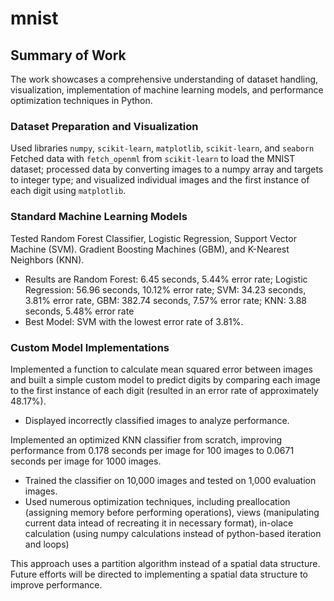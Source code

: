 # mnist

## Summary of Work

The work showcases a comprehensive understanding of dataset handling, visualization, implementation of machine learning models, and performance optimization techniques in Python.

### Dataset Preparation and Visualization

Used libraries `numpy`, `scikit-learn`, `matplotlib`, `scikit-learn`, and `seaborn`
Fetched data with `fetch_openml` from `scikit-learn` to load the MNIST dataset; processed data by converting images to a numpy array and targets to integer type; and visualized individual images and the first instance of each digit using `matplotlib`.

### Standard Machine Learning Models

Tested Random Forest Classifier, Logistic Regression, Support Vector Machine (SVM). Gradient Boosting Machines (GBM), and K-Nearest Neighbors (KNN).

- Results are Random Forest: 6.45 seconds, 5.44% error rate; Logistic Regression: 56.96 seconds, 10.12% error rate; SVM: 34.23 seconds, 3.81% error rate, GBM: 382.74 seconds, 7.57% error rate; KNN: 3.88 seconds, 5.48% error rate
- Best Model: SVM with the lowest error rate of 3.81%.

### Custom Model Implementations

Implemented a function to calculate mean squared error between images and built a simple custom model to predict digits by comparing each image to the first instance of each digit (resulted in an error rate of approximately 48.17%).

- Displayed incorrectly classified images to analyze performance.

Implemented an optimized KNN classifier from scratch, improving performance from 0.178 seconds per image for 100 images to 0.0671 seconds per image for 1000 images.

- Trained the classifier on 10,000 images and tested on 1,000 evaluation images.
- Used numerous optimization techniques, including preallocation (assigning memory before performing operations), views (manipulating current data intead of recreating it in necessary format), in-olace calculation (using numpy calculations instead of python-based iteration and loops)

This approach uses a partition algorithm instead of a spatial data structure. Future efforts will be directed to implementing a spatial data structure to improve performance.
